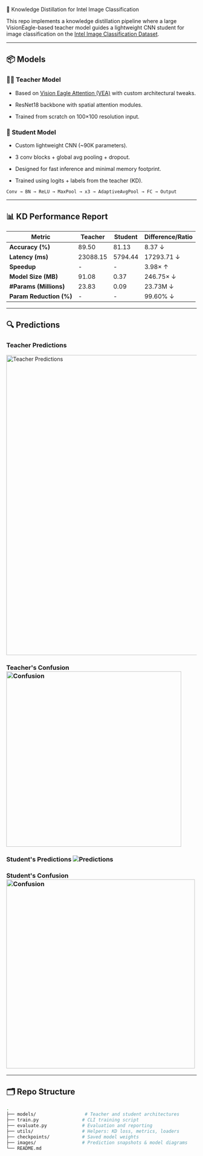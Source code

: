 🧠 Knowledge Distillation for Intel Image Classification

This repo implements a knowledge distillation pipeline where a large VisionEagle-based teacher model guides a lightweight CNN student for image classification on the [Intel Image Classification Dataset](https://www.kaggle.com/datasets/puneet6060/intel-image-classification).

---

## 📦 Models

### 🧑‍🏫 Teacher Model

- Based on [Vision Eagle Attention (VEA)](https://arxiv.org/abs/2411.10564) with custom architectural tweaks.

- ResNet18 backbone with spatial attention modules.

- Trained from scratch on 100×100 resolution input.

### 👶 Student Model

- Custom lightweight CNN (~90K parameters).

- 3 conv blocks + global avg pooling + dropout.

- Designed for fast inference and minimal memory footprint.

- Trained using logits + labels from the teacher (KD).

```text
Conv → BN → ReLU → MaxPool → x3 → AdaptiveAvgPool → FC → Output
```

---

## 📊 KD Performance Report

| Metric                  | Teacher  | Student | Difference/Ratio |
| ----------------------- | -------- | ------- | ---------------- |
| **Accuracy (%)**        | 89.50    | 81.13   | 8.37 ↓           |
| **Latency (ms)**        | 23088.15 | 5794.44 | 17293.71 ↓       |
| **Speedup**             | -        | -       | 3.98× ↑          |
| **Model Size (MB)**     | 91.08    | 0.37    | 246.75× ↓        |
| **#Params (Millions)**  | 23.83    | 0.09    | 23.73M ↓         |
| **Param Reduction (%)** | -        | -       | 99.60% ↓         |

---

## 🔍 Predictions

### Teacher Predictions

<img src="file:///C:/Users/HP/Git/repos/snapshots/teacher_predictions.png" title="" alt="Teacher Predictions" width="792">



### Teacher's Confusion <img title="" src="file:///C:/Users/HP/Git/repos/snapshots/confusion_teacher.png" alt="Confusion" width="463">

### 

### Student's Predictions ![Predictions](C:\Users\HP\Git\repos\snapshots\student_predictions.png)

### Student's Confusion<img src="file:///C:/Users/HP/Git/repos/snapshots/confusion_student.png" title="" alt="Confusion" width="499">

---

## 🗂️ Repo Structure

```bash
.
├── models/                  # Teacher and student architectures
├── train.py                # CLI training script
├── evaluate.py             # Evaluation and reporting
├── utils/                  # Helpers: KD loss, metrics, loaders
├── checkpoints/            # Saved model weights
├── images/                 # Prediction snapshots & model diagrams
└── README.md
```




